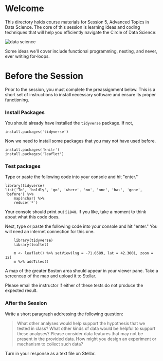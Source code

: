 
# Welcome 

This directory holds course materials for Session 5, Advanced Topics in Data Science. The core of this session is learning ideas and coding techniques that will help you efficiently navigate the Circle of Data Science: 

![data science](https://ismayc.github.io/moderndiver-book/images/tidy1.png)

Some ideas we'll cover include functional programming, nesting, and never, ever writing for-loops. 

# Before the Session

Prior to the session, you must complete the preassignment below. This is a short set of instructions to install necessary software and ensure its proper functioning. 

### Install Packages

You should already have installed the `tidyverse` package. If not, 

```{r}
install.packages('tidyverse')
```

Now we need to install some packages that you may not have used before. 

```{r}
install.packages('knitr')
install.packages('leaflet')
```

### Test packages

Type or paste the following code into your console and hit "enter." 

```{r}
library(tidyverse)
list('To', 'boldly', 'go', 'where', 'no', 'one', 'has', 'gone', 'before') %>% 
    map(nchar) %>% 
    reduce(`*`)
```

Your console should print out `51840`. If you like, take a moment to think about what this code does. 

Next, type or paste the following code into your console and hit "enter." You will need an internet connection for this one. 

```{r}
    library(tidyverse)
    library(leaflet)

    m <- leaflet() %>% setView(lng = -71.0589, lat = 42.3601, zoom = 12)
    m %>% addTiles()
```   

A map of the greater Boston area should appear in your viewer pane. Take a screencap of the map and upload it to Stellar. 

Please email the instructor if either of these tests do not produce the expected result. 

### After the Session

Write a short paragraph addressing the following question: 

> What other analyses would help support the hypothesis that we tested in class? What other kinds of data would be helpful to support these analyses? Please consider data features that may not be present in the provided data. How might you design an experiment or mechanism to collect such data? 

Turn in your response as a text file on Stellar. 

